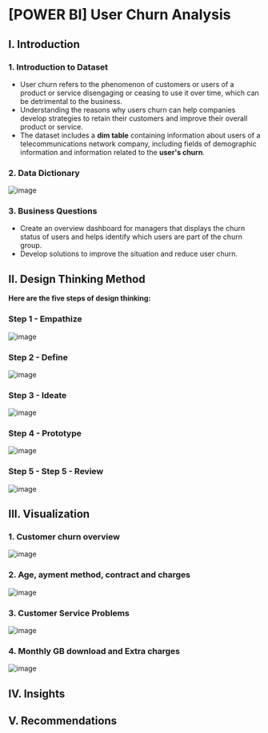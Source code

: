 # [POWER BI] User Churn Analysis
## I. Introduction
### 1. Introduction to Dataset
* User churn refers to the phenomenon of customers or users of a product or service disengaging or ceasing to use it over time, which can be detrimental to the business.
* Understanding the reasons why users churn can help companies develop strategies to retain their customers and improve their overall product or service.
* The dataset includes a **dim table** containing information about users of a telecommunications network company, including fields of demographic information and information related to the **user's churn**.
### 2. Data Dictionary
![image](https://user-images.githubusercontent.com/101726623/235169073-19d9f2bf-781c-4edf-902f-6182f0dbece6.png)
### 3. Business Questions
* Create an overview dashboard for managers that displays the churn status of users and helps identify which users are part of the churn group.
* Develop solutions to improve the situation and reduce user churn.
## II. Design Thinking Method
**Here are the five steps of design thinking:**
### Step 1 - Empathize
![image](https://user-images.githubusercontent.com/101726623/235357284-5e2e56fd-40c7-48c0-a52f-5a5dc8030405.png)

### Step 2 - Define
![image](https://user-images.githubusercontent.com/101726623/235357304-034a915a-2adf-44fc-97c2-325fa35484fe.png)

### Step 3 - Ideate
![image](https://user-images.githubusercontent.com/101726623/235357450-4dbcdbdf-eff6-4c30-8d54-799ff874ddcb.png)

### Step 4 - Prototype
![image](https://user-images.githubusercontent.com/101726623/235357373-b7f1802f-e3b8-459e-b1d9-244231c66c53.png)

### Step 5 - Step 5 - Review
![image](https://user-images.githubusercontent.com/101726623/235357385-b0d208b7-5f27-462a-9473-576e59efe14c.png)

## III. Visualization
### 1. Customer churn overview
![image](https://user-images.githubusercontent.com/101726623/235357629-28aa5577-284a-450f-9c34-7d218127217a.png)

### 2. Age, ayment method, contract and charges
![image](https://user-images.githubusercontent.com/101726623/235357655-ba0f28a6-7e4b-4c76-9d3d-f6eebd1fcd1e.png)

### 3. Customer Service Problems
![image](https://user-images.githubusercontent.com/101726623/235357686-be0878fd-b71a-43c1-a060-4defeaf4154e.png)

### 4. Monthly GB download and Extra charges
![image](https://user-images.githubusercontent.com/101726623/235357701-ef3f4c34-fca2-46f6-924f-f32186efcdda.png)

## IV. Insights
## V. Recommendations
